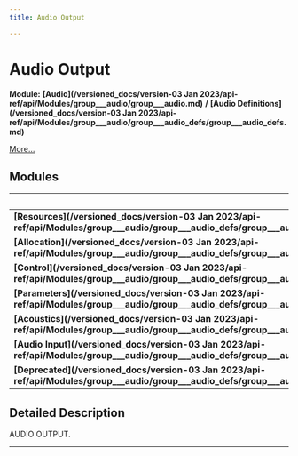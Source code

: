 ```yaml
---
title: Audio Output

---
```


# Audio Output

**Module:** **[Audio](/versioned_docs/version-03 Jan 2023/api-ref/api/Modules/group___audio/group___audio.md)** **/** **[Audio Definitions](/versioned_docs/version-03 Jan 2023/api-ref/api/Modules/group___audio/group___audio_defs/group___audio_defs.md)**

 [More...](#detailed-description)

## Modules

| Name           |
| -------------- |
| **[Resources](/versioned_docs/version-03 Jan 2023/api-ref/api/Modules/group___audio/group___audio_defs/group___audio_output/group___output_resources.md)**  |
| **[Allocation](/versioned_docs/version-03 Jan 2023/api-ref/api/Modules/group___audio/group___audio_defs/group___audio_output/group___output_allocation.md)**  |
| **[Control](/versioned_docs/version-03 Jan 2023/api-ref/api/Modules/group___audio/group___audio_defs/group___audio_output/group___output_control.md)**  |
| **[Parameters](/versioned_docs/version-03 Jan 2023/api-ref/api/Modules/group___audio/group___audio_defs/group___audio_output/group___output_parameters.md)**  |
| **[Acoustics](/versioned_docs/version-03 Jan 2023/api-ref/api/Modules/group___audio/group___audio_defs/group___audio_output/group___output_acoustics/group___output_acoustics.md)**  |
| **[Audio Input](/versioned_docs/version-03 Jan 2023/api-ref/api/Modules/group___audio/group___audio_defs/group___audio_output/group___audio_input/group___audio_input.md)**  |
| **[Deprecated](/versioned_docs/version-03 Jan 2023/api-ref/api/Modules/group___audio/group___audio_defs/group___audio_output/group___deprecated.md)**  |

## Detailed Description


AUDIO OUTPUT. 





-----------






